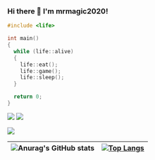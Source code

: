 ### Hi there 👋 I'm mrmagic2020!

``` cpp
#include <life>

int main()
{
  while (life::alive)
  {
    life::eat();
    life::game();
    life::sleep();
  }

  return 0;
}
```

[![](https://img.shields.io/badge/Game-Minecraft%20Bedrock-green?style=for-the-badge&logo=microsoft)](https://minecraft.net) [![](https://img.shields.io/badge/Game-OpenRCT2-orange?style=for-the-badge&logo=steam)](https://openrct2.org)

[![](https://img.shields.io/badge/Social-Discord-blueviolet?style=for-the-badge&logo=discord)](https://discord.com/invite/5hjCfz9m)

|![Anurag's GitHub stats](https://forked-github-readme-stats-beta.vercel.app/api?username=mrmagic2020&count-private=true&show_icons=true&hide_border=true&theme=transparent&custom_title=My%20GitHub%20Stats&ring_color=fccf03) | [![Top Langs](https://forked-github-readme-stats-beta.vercel.app/api/top-langs/?username=mrmagic2020&langs_count=6&layout=compact&theme=transparent&hide_border=true&hide=ShaderLab,Roff,HLSL)](https://github.com/anuraghazra/github-readme-stats)|
| ------------- | ------------- |
